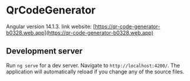 # QrCodeGenerator

Angular version 14.1.3.
link website: [https://qr-code-generator-b0328.web.app](https://qr-code-generator-b0328.web.app)

## Development server

Run `ng serve` for a dev server. Navigate to `http://localhost:4200/`. The application will automatically reload if you change any of the source files.
